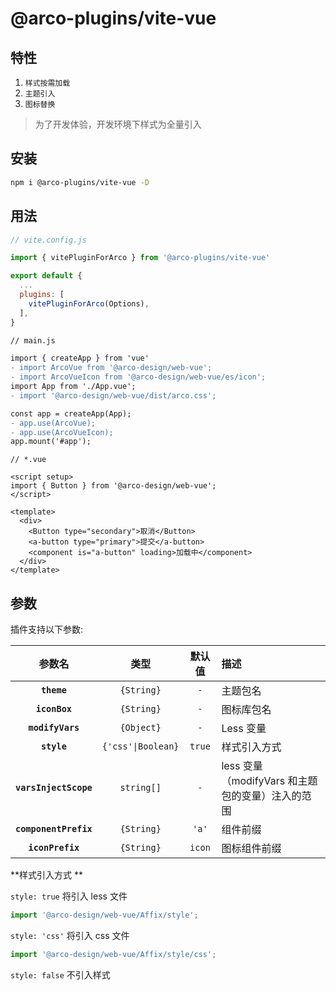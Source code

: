 # @arco-plugins/vite-vue

## 特性

1. `样式按需加载`
2. `主题引入`
3. `图标替换`

> 为了开发体验，开发环境下样式为全量引入

## 安装

```bash
npm i @arco-plugins/vite-vue -D
```

## 用法

```js
// vite.config.js

import { vitePluginForArco } from '@arco-plugins/vite-vue'

export default {
  ...
  plugins: [
    vitePluginForArco(Options),
  ],
}
```

```diff
// main.js

import { createApp } from 'vue'
- import ArcoVue from '@arco-design/web-vue';
- import ArcoVueIcon from '@arco-design/web-vue/es/icon';
import App from './App.vue';
- import '@arco-design/web-vue/dist/arco.css';

const app = createApp(App);
- app.use(ArcoVue);
- app.use(ArcoVueIcon);
app.mount('#app');
```

```tsx
// *.vue

<script setup>
import { Button } from '@arco-design/web-vue';
</script>

<template>
  <div>
    <Button type="secondary">取消</Button>
    <a-button type="primary">提交</a-button>
    <component is="a-button" loading>加载中</component>
  </div>
</template>
```

## 参数

插件支持以下参数:

|        参数名         |        类型        | 默认值 | 描述                                             |
| :-------------------: | :----------------: | :----: | :----------------------------------------------- |
|      **`theme`**      |     `{String}`     |  `-`   | 主题包名                                         |
|     **`iconBox`**     |     `{String}`     |  `-`   | 图标库包名                                       |
|   **`modifyVars`**    |     `{Object}`     |  `-`   | Less 变量                                        |
|      **`style`**      | `{'css'\|Boolean}` | `true` | 样式引入方式                                     |
| **`varsInjectScope`** |     `string[]`     |  `-`   | less 变量（modifyVars 和主题包的变量）注入的范围 |
| **`componentPrefix`** |     `{String}`     | `'a'`  | 组件前缀                                         |
|   **`iconPrefix`**    |     `{String}`     |  `icon`   | 图标组件前缀                                     |

**样式引入方式 **

`style: true` 将引入 less 文件

```js
import '@arco-design/web-vue/Affix/style';
```

`style: 'css'` 将引入 css 文件

```js
import '@arco-design/web-vue/Affix/style/css';
```

`style: false` 不引入样式
